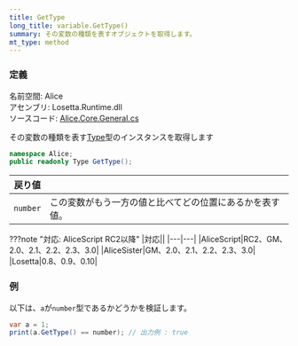 ```yaml
---
title: GetType
long_title: variable.GetType()
summary: その変数の種類を表すオブジェクトを取得します。
mt_type: method
---
```


### 定義
名前空間: Alice<br/>
アセンブリ: Losetta.Runtime.dll<br/>
ソースコード: [Alice.Core.General.cs](https://github.com/WSOFT-Project/Losetta/blob/master/Losetta.Runtime/Core/Extension/Alice.Core.General.cs)

その変数の種類を表す[Type](../alice/interpreter/type/index.md)型のインスタンスを取得します

```cs title="AliceScript"
namespace Alice;
public readonly Type GetType();
```

|戻り値| |
|---|---|
|`number`|この変数がもう一方の値と比べてどの位置にあるかを表す値。|

???note "対応: AliceScript RC2以降"
    |対応||
    |---|---|
    |AliceScript|RC2、GM、2.0、2.1、2.2、2.3、3.0|
    |AliceSister|GM、2.0、2.1、2.2、2.3、3.0|
    |Losetta|0.8、0.9、0.10|

### 例
以下は、`a`が`number`型であるかどうかを検証します。

```cs title="AliceScript"
var a = 1;
print(a.GetType() == number); // 出力例 : true
```
